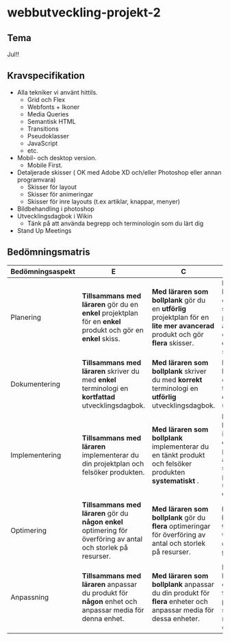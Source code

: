 # webbutveckling-projekt-2

## Tema
Jul!!

## Kravspecifikation
* Alla tekniker vi använt hittils.
  * Grid och Flex
  * Webfonts + Ikoner
  * Media Queries
  * Semantisk HTML
  * Transitions
  * Pseudoklasser
  * JavaScript
  * etc.
* Mobil- och desktop version.
  * Mobile First.
* Detaljerade skisser ( OK med Adobe XD och/eller Photoshop eller annan programvara)
  * Skisser för layout
  * Skisser för animeringar
  * Skisser för inre layouts (t.ex artiklar, knappar, menyer)
* Bildbehandling i photoshop
* Utvecklingsdagbok i Wikin
  * Tänk på att använda begrepp och terminologin som du lärt dig
* Stand Up Meetings


## Bedömningsmatris
| Bedömningsaspekt               | E                                        | C                                        | A                                        |
| ------------------------------ | ---------------------------------------- | ---------------------------------------- | ---------------------------------------- |
| Planering         |**Tillsammans med läraren** gör du en **enkel** projektplan för en **enkel** produkt och gör en **enkel** skiss.|**Med läraren som bollplank** gör du en **utförlig** projektplan för en **lite mer avancerad** produkt och gör **flera** skisser.|**Med läraren som bollplank** gör du en **utförlig och strukturerad** projektplan för en **avancerad** produkt och gör **flera detaljerade** skisser.|
| Dokumentering     |**Tillsammans med läraren** skriver du med **enkel** terminologi en **kortfattad** utvecklingsdagbok.|**Med läraren som bollplank** skriver du med **korrekt** terminologi en **utförlig** utvecklingsdagbok.|**Med läraren som bollplank** skriver du med **korrekt** terminologi **utförlig och detaljerad** utvecklingsdagbok.|
| Implementering    |**Tillsammans med läraren** implementerar du din projektplan och felsöker produkten.|**Med läraren som bollplank** implementerar du en tänkt produkt och felsöker produkten **systematiskt** .|**Med läraren som bollplank** implementerar du **effektivt** en tänkt produkt **som använder DOM-skript**, och felsöker produkten **systematiskt och effektivt**.|
| Optimering        |**Tillsammans med läraren** gör du **någon enkel** optimering för överföring av antal och storlek på resurser.|**Med läraren som bollplank** gör du  **flera** optimeringar för överföring av antal och storlek på resurser.|~~**Med läraren som bollplank** gör du **flera** optimeringar för överföring av antal och storlek på resurser.~~ |
| Anpassning        |**Tillsammans med läraren** anpassar du produkt för **någon** enhet och anpassar media för denna enhet.|**Med läraren som bollplank** anpassar du din produkt för **flera** enheter och anpassar media för dessa enheter.|**Med läraren som bollplank** anpassar du din produkt för **flera** enheter och **på ett effektivt sätt**  anpassar media till dessa enheter.|

